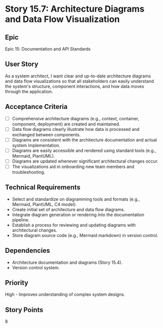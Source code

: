# Story 15.7: Architecture Diagrams and Data Flow Visualization

## Epic
Epic 15: Documentation and API Standards

## User Story
As a system architect, I want clear and up-to-date architecture diagrams and data flow visualizations so that all stakeholders can easily understand the system's structure, component interactions, and how data moves through the application.

## Acceptance Criteria
- [ ] Comprehensive architecture diagrams (e.g., context, container, component, deployment) are created and maintained.
- [ ] Data flow diagrams clearly illustrate how data is processed and exchanged between components.
- [ ] Diagrams are consistent with the architecture documentation and actual system implementation.
- [ ] Diagrams are easily accessible and rendered using standard tools (e.g., Mermaid, PlantUML).
- [ ] Diagrams are updated whenever significant architectural changes occur.
- [ ] The visualizations aid in onboarding new team members and troubleshooting.

## Technical Requirements
- Select and standardize on diagramming tools and formats (e.g., Mermaid, PlantUML, C4 model).
- Create initial set of architecture and data flow diagrams.
- Integrate diagram generation or rendering into the documentation pipeline.
- Establish a process for reviewing and updating diagrams with architectural changes.
- Store diagram source code (e.g., Mermaid markdown) in version control.

## Dependencies
- Architecture documentation and diagrams (Story 15.4).
- Version control system.

## Priority
High - Improves understanding of complex system designs.

## Story Points
8

